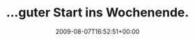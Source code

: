 ---
retweeted: false
source: <a href="http://twitter.com" rel="nofollow">Twitter Web Client</a>
entities:
  hashtags:
  - text: snafu
    indices:
    - '58'
    - '64'
  - text: failfriday
    indices:
    - '65'
    - '76'
  symbols: []
  user_mentions: []
  urls: []
display_text_range:
- '0'
- '76'
favorite_count: '0'
id_str: '3180137723'
truncated: false
retweet_count: '0'
id: '3180137723'
created_at: Fri Aug 07 16:52:51 +0000 2009
favorited: false
full_text: "...guter Start ins Wochenende.  http://twitpic.com/d1pep  #snafu #failfriday"
lang: de
tags:
- snafu
- failfriday
- pesos:twitter
date: '2009-08-07T16:52:51+00:00'
src: https://twitter.com/bascht/status/3180137723
original_url: https://twitter.com/bascht/status/3180137723
type: twitter_tweet
text: "...guter Start ins Wochenende.  http://twitpic.com/d1pep  #snafu #failfriday"
title: "...guter Start ins Wochenende. "

---